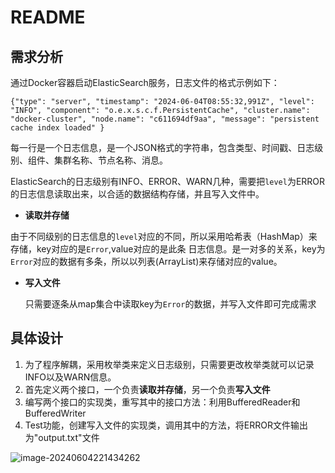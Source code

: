 # README

## 需求分析

通过Docker容器启动ElasticSearch服务，日志文件的格式示例如下：

```
{"type": "server", "timestamp": "2024-06-04T08:55:32,991Z", "level": "INFO", "component": "o.e.x.s.c.f.PersistentCache", "cluster.name": "docker-cluster", "node.name": "c611694df9aa", "message": "persistent cache index loaded" }
```

每一行是一个日志信息，是一个JSON格式的字符串，包含类型、时间戳、日志级别、组件、集群名称、节点名称、消息。

ElasticSearch的日志级别有INFO、ERROR、WARN几种，需要把`level`为ERROR的日志信息读取出来，以合适的数据结构存储，并且写入文件中。

* **读取并存储**

​        由于不同级别的日志信息的`level`对应的不同，所以采用哈希表（HashMap）来存储，key对应的是`Error`,value对应的是此条	日志信息。是一对多的关系，key为`Error`对应的数据有多条，所以以列表(ArrayList)来存储对应的value。

* **写入文件**

	只需要逐条从map集合中读取key为`Error`的数据，并写入文件即可完成需求



## 具体设计

1. 为了程序解耦，采用枚举类来定义日志级别，只需要更改枚举类就可以记录INFO以及WARN信息。
2. 首先定义两个接口，一个负责**读取并存储**，另一个负责**写入文件**
3. 编写两个接口的实现类，重写其中的接口方法：利用BufferedReader和BufferedWriter
4. Test功能，创建写入文件的实现类，调用其中的方法，将ERROR文件输出为"output.txt"文件

![image-20240604221434262](C:\Users\Lenovo\AppData\Roaming\Typora\typora-user-images\image-20240604221434262.png)
